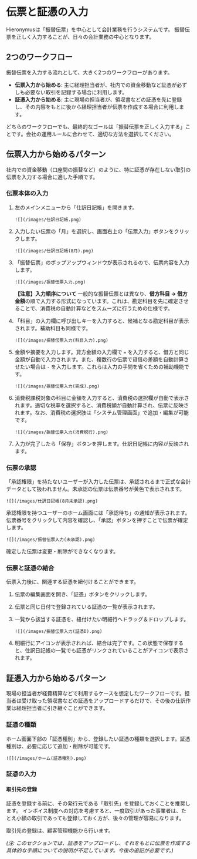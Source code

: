 # 伝票と証憑の入力

Hieronymusは「振替伝票」を中心として会計業務を行うシステムです。
振替伝票を正しく入力することが、日々の会計業務の中心となります。

## 2つのワークフロー

振替伝票を入力する流れとして、大きく2つのワークフローがあります。

*   **伝票入力から始める**: 主に経理担当者が、社内での資金移動など証憑が必ずしも必要ない取引を記録する場合に利用します。
*   **証憑入力から始める**: 主に現場の担当者が、領収書などの証憑を先に登録し、その内容をもとに後から経理担当者が伝票を作成する場合に利用します。

どちらのワークフローでも、最終的なゴールは「振替伝票を正しく入力する」ことです。会社の運用ルールに合わせて、適切な方法を選択してください。

## 伝票入力から始めるパターン

社内での資金移動（口座間の振替など）のように、特に証憑が存在しない取引の伝票を入力する場合に適した手順です。

### 伝票本体の入力

1.  左のメインメニューから「仕訳日記帳」を開きます。

    `![](/images/仕訳日記帳.png)`

2.  入力したい伝票の「月」を選択し、画面右上の「伝票入力」ボタンをクリックします。

    `![](/images/仕訳日記帳(8月).png)`

3.  「振替伝票」のポップアップウィンドウが表示されるので、伝票内容を入力します。

    `![](/images/振替伝票入力.png)`

    **【注意】入力順序について**
    一般的な振替伝票とは異なり、**借方科目 → 借方金額**の順で入力する形式になっています。これは、勘定科目を先に確定させることで、消費税の自動計算などをスムーズに行うための仕様です。

4.  「科目」の入力欄に呼び出しキーを入力すると、候補となる勘定科目が表示されます。補助科目も同様です。

    `![](/images/振替伝票入力(科目入力).png)`

5.  金額や摘要を入力します。貸方金額の入力欄で `=` を入力すると、借方と同じ金額が自動で入力されます。また、複数行の伝票で貸借の差額を自動計算させたい場合は `-` を入力します。これらは入力の手間を省くための補助機能です。

    `![](/images/振替伝票入力(完成).png)`

6.  消費税課税対象の科目に金額を入力すると、消費税の選択欄が自動で表示されます。適切な税率を選択すると、消費税額が自動計算され、伝票に反映されます。なお、消費税の選択肢は「システム管理画面」で追加・編集が可能です。

    `![](/images/振替伝票入力(消費税行).png)`

7.  入力が完了したら「保存」ボタンを押します。仕訳日記帳に内容が反映されます。

### 伝票の承認

「承認権限」を持たないユーザーが入力した伝票は、承認されるまで正式な会計データとして扱われません。未承認の伝票は伝票番号が黄色で表示されます。

`![](/images/仕訳日記帳(8月未承認).png)`

承認権限を持つユーザーのホーム画面には「承認待ち」の通知が表示されます。伝票番号をクリックして内容を確認し、「承認」ボタンを押すことで伝票が確定します。

`![](/images/振替伝票入力(未承認).png)`

確定した伝票は変更・削除ができなくなります。

### 伝票と証憑の結合

伝票入力後に、関連する証憑を紐付けることができます。

1.  伝票の編集画面を開き、「証憑」ボタンをクリックします。
2.  伝票と同じ日付で登録されている証憑の一覧が表示されます。
3.  一覧から該当する証憑を、紐付けたい明細行へドラッグ＆ドロップします。

    `![](/images/振替伝票入力(証憑D).png)`

4.  明細行にアイコンが表示されれば、結合は完了です。この状態で保存すると、仕訳日記帳の一覧でも証憑がリンクされていることがアイコンで表示されます。

## 証憑入力から始めるパターン

現場の担当者が経費精算などで利用するケースを想定したワークフローです。担当者は受け取った領収書などの証憑をアップロードするだけで、その後の仕訳作業は経理担当者に引き継ぐことができます。

### 証憑の種類

ホーム画面下部の「証憑種別」から、登録したい証憑の種類を選択します。証憑種別は、必要に応じて追加・削除が可能です。

`![](/images/ホーム(証憑種別).png)`

### 証憑の入力

#### 取引先の登録

証憑を登録する前に、その発行元である「取引先」を登録しておくことを推奨します。
インボイス制度への対応を考慮すると、一度取引があった事業者は、たとえ小額の取引であっても登録しておく方が、後々の管理が容易になります。

取引先の登録は、顧客管理機能から行います。

*(注: このセクションでは、証憑をアップロードし、それをもとに伝票を作成する具体的な手順についての説明が不足しています。今後の追記が必要です。)*